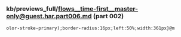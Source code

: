### kb/previews_full/flows__time-first__master-only@guest.har.part006.md (part 002)

```md
olor-stroke-primary);border-radius:16px;left:50%;width:361px}@m
```

```
